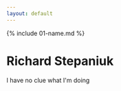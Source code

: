 ```yaml
---
layout: default
---
```


{% include 01-name.md %}
# Richard Stepaniuk
I have no clue what I'm doing
